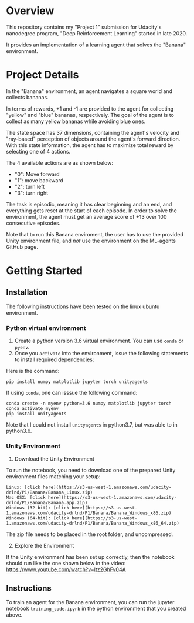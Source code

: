 
# Overview

This repository contains my "Project 1" submission for Udacity's nanodegree program, "Deep Reinforcement Learning" started in late 2020.

It provides an implementation of a learning agent that solves the "Banana" environment.


# Project Details

In the "Banana" environment, an agent navigates a square world and collects bananas.

In terms of rewards, +1 and -1 are provided to the agent for collecting "yellow" and "blue" bananas, respectively.
The goal of the agent is to collect as many yellow bananas while avoiding blue ones.

The state space has 37 dimensions, containing the agent's velocity and "ray-based" perception
of objects around the agent's forward direction.
With this state information, the agent has to maximize total reward by selecting one of 4 actions.

The 4 available actions are as shown below:
- "0": Move forward
- "1": move backward
- "2": turn left
- "3": turn right

The task is episodic, meaning it has clear beginning and an end, and everything gets reset at the start of each episode.
In order to solve the environment, the agent must get an average score of +13 over 100 consecutive episodes.

Note that to run this Banana enviroment, the user has to use the provided Unity environment file, and *not* use the environment on the ML-agents GitHub page.


# Getting Started

## Installation
The following instructions have been tested on the linux ubuntu environment.

### Python virtual environment
1. Create a python version 3.6 virtual environment. You can use `conda` or `pyenv`.
2. Once you `activate` into the environment, issue the following statements to install required dependencies:

Here is the command:

    pip install numpy matplotlib jupyter torch unityagents

If using `conda`, one can isssue the following command:

    conda create -n myenv python=3.6 numpy matplotlib jupyter torch
    conda activate myenv
    pip install unityagents

Note that I could not install `unityagents` in python3.7, but was able to in python3.6.

### Unity Environment

1. Download the Unity Environment

To run the notebook, you need to download one of the prepared Unity environment files matching your setup:

    Linux: [click here](https://s3-us-west-1.amazonaws.com/udacity-drlnd/P1/Banana/Banana_Linux.zip)
    Mac OSX: [click here](https://s3-us-west-1.amazonaws.com/udacity-drlnd/P1/Banana/Banana.app.zip)
    Windows (32-bit): [click here](https://s3-us-west-1.amazonaws.com/udacity-drlnd/P1/Banana/Banana_Windows_x86.zip)
    Windows (64-bit): [click here](https://s3-us-west-1.amazonaws.com/udacity-drlnd/P1/Banana/Banana_Windows_x86_64.zip)

The zip file needs to be placed in the root folder, and uncompressed.

2. Explore the Environment

If the Unity environment has been set up correctly, then the notebook should run like the one shown below in the video:
https://www.youtube.com/watch?v=ltz2GhFv04A

## Instructions

To train an agent for the Banana environment, you can run the jupyter 
notebook `training_code.ipynb` in the python environment that you created above.


